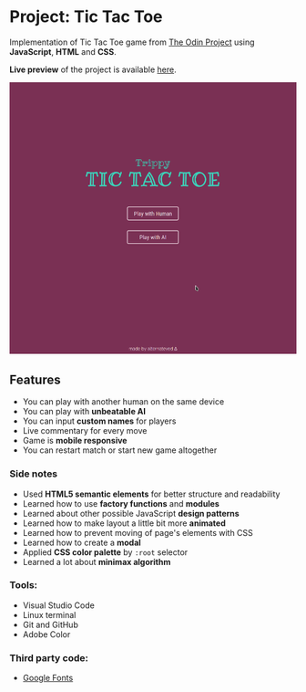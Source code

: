 # Project: Tic Tac Toe

Implementation of Tic Tac Toe game from [The Odin Project](https://www.theodinproject.com/courses/javascript/lessons/tic-tac-toe-javascript) using **JavaScript**, **HTML** and **CSS**.

**Live preview** of the project is available [here](https://alternateved.github.io/tic-tac-toe/).

![Demo](images/peek.gif)

## **Features**
* You can play with another human on the same device
* You can play with **unbeatable AI**
* You can input **custom names** for players
* Live commentary for every move
* Game is **mobile responsive**
* You can restart match or start new game altogether

### **Side notes**
* Used **HTML5 semantic elements** for better structure and readability
* Learned how to use **factory functions** and **modules**
* Learned about other possible JavaScript **design patterns**
* Learned how to make layout a little bit more **animated**
* Learned how to prevent moving of page's elements with CSS
* Learned how to create a **modal**
* Applied **CSS color palette** by `:root` selector
* Learned a lot about **minimax algorithm** 

### **Tools:**
* Visual Studio Code
* Linux terminal
* Git and GitHub
* Adobe Color


### **Third party code:**
* [Google Fonts](https://fonts.google.com/)
